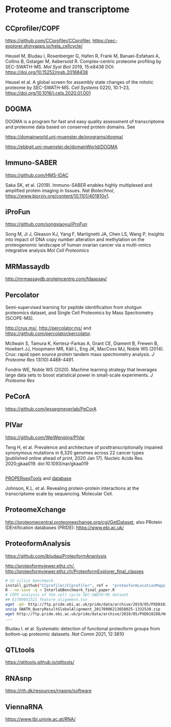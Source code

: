 # Proteome and transcriptome

## CCprofiler/COPF

<https://github.com/CCprofiler/CCprofiler>, <https://sec-explorer.shinyapps.io/hela_cellcycle/>

Heusel M, Bludau I, Rosenberger G, Hafen R, Frank M, Banaei-Esfahani A, Collins B, Gstaiger M, Aebersold R. Complex-centric proteome profiling by SEC-SWATH-MS. *Mol Syst Biol* 2019, 15:e8438 DOI: <https://doi.org/10.15252/msb.20188438>

Heusel et al. A global screen for assembly state changes of the mitotic proteome by SEC-SWATH-MS. *Cell Systems* 0220, 10:1–23, <https://doi.org/10.1016/j.cels.2020.01.001>

## DOGMA

DOGMA is a program for fast and easy quality assessment of transcriptome and proteome data based on conserved protein domains. See

<https://domainworld.uni-muenster.de/programs/dogma/>

<https://ebbgit.uni-muenster.de/domainWorld/DOGMA>

## Immuno-SABER

<https://github.com/HMS-IDAC>

Saka SK, et al. (2019). Immuno-SABER enables highly multiplexed and amplified protein imaging in tissues. *Nat Biotechnol*, <https://www.biorxiv.org/content/10.1101/401810v1>.

## iProFun

<https://github.com/songxiaoyu/iProFun>

Song M, Ji J, Gleason KJ, Yang F, Martignetti JA, Chen LS, Wang P,
Insights into impact of DNA copy number alteration and methylation on the proteogenomic landscape of human ovarian cancer via a multi-omics integrative analysis
*Mol Cell Proteomics*

## MRMassaydb

<http://mrmassaydb.proteincentre.com/fdaassay/>

## Percolator

Semi-supervised learning for peptide identification from shotgun proteomics dataset, and Single Cell Proteomics by Mass Spectrometry (SCOPE-MS).

<http://crux.ms/>, <http://percolator.ms/> and <https://github.com/percolator/percolator>.

McIlwain S, Tamura K, Kertesz-Farkas A, Grant CE, Diament B, Frewen B, Howbert JJ, Hoopmann MR, Käll L, Eng JK, MacCoss MJ, Noble WS (2014). Crux: rapid open source protein tandem mass spectrometry analysis. *J Proteome Res* 13(10):4488-4491.

Fondrie WE, Noble WS (2020). Machine learning strategy that leverages large data sets to boost statistical power in small-scale experiments. *J Proteome Res*

## PeCorA

<https://github.com/jessegmeyerlab/PeCorA>

## PIVar

<https://github.com/WeiWenqing/PIVar>

Teng H, et al. Prevalence and architecture of posttranscriptionally impaired synonymous mutations in 8,320 genomes across 22 cancer types [published online ahead of print, 2020 Jan 17]. Nucleic Acids Res. 2020;gkaa019. doi:10.1093/nar/gkaa019

##

[PROPERseqTools](https://github.com/Zhong-Lab-UCSD/PROPERseqTools/tree/v1.0.0) and [database](https://genemo.ucsd.edu/proper/)

Johnson, K.L. et al. Revealing protein-protein interactions at the transcriptome scale by sequencing. Molecular Cell.

## ProteomeXchange

<http://proteomecentral.proteomexchange.org/cgi/GetDataset>, also PRotein IDEntification databases (PRIDE): <https://www.ebi.ac.uk/>

## ProteoformAnalysis

<https://github.com/ibludau/ProteoformAnanlysis>

<http://proteoformviewer.ethz.ch/>, <http://proteoformviewer.ethz.ch/ProteoformExplorer_final_classes>

```bash
# In silico benchmark.
install_github("CCprofiler/CCprofiler", ref =  "proteoformLocationMapping")
R --no-save -q < InterlabBenchmark_final_paper.R
# COPF analysis of the cell cycle SEC-SWATH-MS dataset
## E1709051521_feature_alignment.tsv
wget -qO- http://ftp.pride.ebi.ac.uk/pride/data/archive/2019/05/PXD010288/SWATH_QueryResultGlobalAlignment_20170906213658025-1332538.zip | \
unzip SWATH_QueryResultGlobalAlignment_20170906213658025-1332538.zip
wget http://ftp.pride.ebi.ac.uk/pride/data/archive/2019/05/PXD010288/HeLaCCL2_SEC_annotation_full.xlsx
...
```

Bludau I. et al. Systematic detection of functional proteoform groups from bottom-up proteomic datasets. *Nat Comm* 2021, 12:3810

## QTLtools

<https://qtltools.github.io/qtltools/>

## RNAsnp

<https://rth.dk/resources/rnasnp/software>

## ViennaRNA

<https://www.tbi.univie.ac.at/RNA/>
